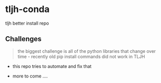 # tljh-conda
tljh better install repo

## Challenges

> the biggest challenge is all of the python libraries that change over time - recently old pip install commands did not work in TLJH

- this repo tries to automate and fix that

- more to come ....

